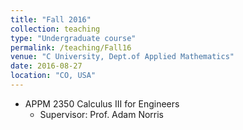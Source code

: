 ```yaml
---
title: "Fall 2016"
collection: teaching
type: "Undergraduate course"
permalink: /teaching/Fall16
venue: "C University, Dept.of Applied Mathematics"
date: 2016-08-27
location: "CO, USA"
---
```


* APPM 2350 Calculus III for Engineers
  * Supervisor: Prof. Adam Norris
